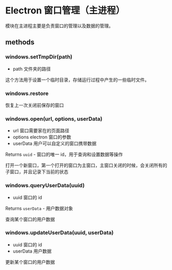 # Electron 窗口管理（主进程）

模块在主进程主要是负责窗口的管理以及数据的管理。

## methods

### windows.setTmpDir(path)

- path 文件夹的路径

这个方法用于设置一个临时目录，存储运行过程中产生的一些临时文件。

### windows.restore

恢复上一次关闭前保存的窗口

### windows.open(url, options, userData)

- url 窗口需要家在的页面路径
- options electron 窗口的参数
- userData 用户可以自定义的窗口携带数据

Returns `uuid` - 窗口的唯一 id，用于查询和设置数据等操作

打开一个新窗口，第一个打开的窗口为主窗口，主窗口关闭的时候，会关闭所有的子窗口，并且记录下当前的状态

### windows.queryUserData(uuid)

- uuid 窗口的 id

Returns `userData` - 用户数据对象

查询某个窗口的用户数据

### windows.updateUserData(uuid, userData)

- uuid 窗口的 id
- userData 用户数据

更新某个窗口的用户数据